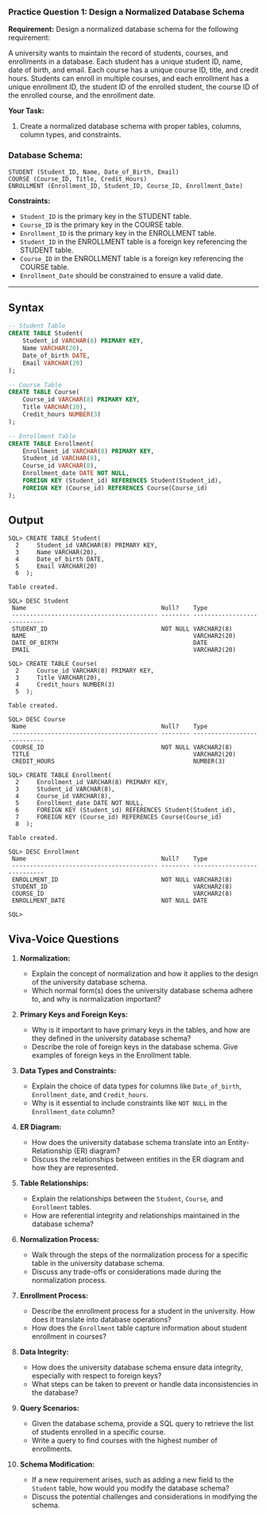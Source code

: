 ### **Practice Question 1: Design a Normalized Database Schema**

**Requirement:**
Design a normalized database schema for the following requirement:

A university wants to maintain the record of students, courses, and enrollments in a database. Each student has a unique student ID, name, date of birth, and email. Each course has a unique course ID, title, and credit hours. Students can enroll in multiple courses, and each enrollment has a unique enrollment ID, the student ID of the enrolled student, the course ID of the enrolled course, and the enrollment date.

**Your Task:**
1. Create a normalized database schema with proper tables, columns, column types, and constraints.
### **Database Schema:**

```plaintext
STUDENT (Student_ID, Name, Date_of_Birth, Email)
COURSE (Course_ID, Title, Credit_Hours)
ENROLLMENT (Enrollment_ID, Student_ID, Course_ID, Enrollment_Date)
```

**Constraints:**
- `Student_ID` is the primary key in the STUDENT table.
- `Course_ID` is the primary key in the COURSE table.
- `Enrollment_ID` is the primary key in the ENROLLMENT table.
- `Student_ID` in the ENROLLMENT table is a foreign key referencing the STUDENT table.
- `Course_ID` in the ENROLLMENT table is a foreign key referencing the COURSE table.
- `Enrollment_Date` should be constrained to ensure a valid date.

---
## Syntax

```sql Student table
-- Student Table
CREATE TABLE Student(
	Student_id VARCHAR(8) PRIMARY KEY, 
	Name VARCHAR(20), 
	Date_of_birth DATE, 
	Email VARCHAR(20)
);

-- Course Table
CREATE TABLE Course(
	Course_id VARCHAR(8) PRIMARY KEY, 
	Title VARCHAR(20), 
	Credit_hours NUMBER(3)
);

-- Enrollment Table
CREATE TABLE Enrollment(
	Enrollment_id VARCHAR(8) PRIMARY KEY, 
	Student_id VARCHAR(8), 
	Course_id VARCHAR(8),
	Enrollment_date DATE NOT NULL,
	FOREIGN KEY (Student_id) REFERENCES Student(Student_id),
	FOREIGN KEY (Course_id) REFERENCES Course(Course_id)
);
```

## Output

```plain-text
SQL> CREATE TABLE Student(
  2     Student_id VARCHAR(8) PRIMARY KEY,
  3     Name VARCHAR(20),
  4     Date_of_birth DATE,
  5     Email VARCHAR(20)
  6  );

Table created.

SQL> DESC Student
 Name                                      Null?    Type
 ----------------------------------------- -------- ----------------------------
 STUDENT_ID                                NOT NULL VARCHAR2(8)
 NAME                                               VARCHAR2(20)
 DATE_OF_BIRTH                                      DATE
 EMAIL                                              VARCHAR2(20)

SQL> CREATE TABLE Course(
  2     Course_id VARCHAR(8) PRIMARY KEY,
  3     Title VARCHAR(20),
  4     Credit_hours NUMBER(3)
  5  );

Table created.

SQL> DESC Course
 Name                                      Null?    Type
 ----------------------------------------- -------- ----------------------------
 COURSE_ID                                 NOT NULL VARCHAR2(8)
 TITLE                                              VARCHAR2(20)
 CREDIT_HOURS                                       NUMBER(3)

SQL> CREATE TABLE Enrollment(
  2     Enrollment_id VARCHAR(8) PRIMARY KEY,
  3     Student_id VARCHAR(8),
  4     Course_id VARCHAR(8),
  5     Enrollment_date DATE NOT NULL,
  6     FOREIGN KEY (Student_id) REFERENCES Student(Student_id),
  7     FOREIGN KEY (Course_id) REFERENCES Course(Course_id)
  8  );

Table created.

SQL> DESC Enrollment
 Name                                      Null?    Type
 ----------------------------------------- -------- ----------------------------
 ENROLLMENT_ID                             NOT NULL VARCHAR2(8)
 STUDENT_ID                                         VARCHAR2(8)
 COURSE_ID                                          VARCHAR2(8)
 ENROLLMENT_DATE                           NOT NULL DATE

SQL>
```

## Viva-Voice Questions

1. **Normalization:**
   - Explain the concept of normalization and how it applies to the design of the university database schema.
   - Which normal form(s) does the university database schema adhere to, and why is normalization important?

2. **Primary Keys and Foreign Keys:**
   - Why is it important to have primary keys in the tables, and how are they defined in the university database schema?
   - Describe the role of foreign keys in the database schema. Give examples of foreign keys in the Enrollment table.

3. **Data Types and Constraints:**
   - Explain the choice of data types for columns like `Date_of_birth`, `Enrollment_date`, and `Credit_hours`.
   - Why is it essential to include constraints like `NOT NULL` in the `Enrollment_date` column?

4. **ER Diagram:**
   - How does the university database schema translate into an Entity-Relationship (ER) diagram?
   - Discuss the relationships between entities in the ER diagram and how they are represented.

5. **Table Relationships:**
   - Explain the relationships between the `Student`, `Course`, and `Enrollment` tables.
   - How are referential integrity and relationships maintained in the database schema?

6. **Normalization Process:**
   - Walk through the steps of the normalization process for a specific table in the university database schema.
   - Discuss any trade-offs or considerations made during the normalization process.

7. **Enrollment Process:**
   - Describe the enrollment process for a student in the university. How does it translate into database operations?
   - How does the `Enrollment` table capture information about student enrollment in courses?

8. **Data Integrity:**
   - How does the university database schema ensure data integrity, especially with respect to foreign keys?
   - What steps can be taken to prevent or handle data inconsistencies in the database?

9. **Query Scenarios:**
   - Given the database schema, provide a SQL query to retrieve the list of students enrolled in a specific course.
   - Write a query to find courses with the highest number of enrollments.

10. **Schema Modification:**
    - If a new requirement arises, such as adding a new field to the `Student` table, how would you modify the database schema?
    - Discuss the potential challenges and considerations in modifying the schema.